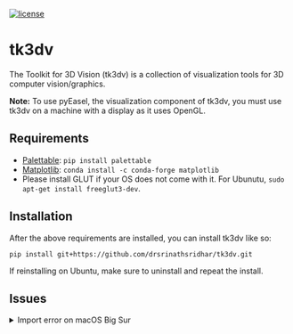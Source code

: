 [![license](https://img.shields.io/github/license/mashape/apistatus.svg)](https://github.com/drsrinathsridhar/tk3dv/blob/master/LICENSE)

# tk3dv
The Toolkit for 3D Vision (tk3dv) is a collection of visualization tools for 3D computer vision/graphics. 

**Note:** To use pyEasel, the visualization component of tk3dv, you must use tk3dv on a machine with a display as it uses OpenGL.

## Requirements

- [Palettable][2]: `pip install palettable`
- [Matplotlib][4]: `conda install -c conda-forge matplotlib`
- Please install GLUT if your OS does not come with it. For Ubunutu, `sudo apt-get install freeglut3-dev`.


## Installation

After the above requirements are installed, you can install tk3dv like so:

`pip install git+https://github.com/drsrinathsridhar/tk3dv.git`

If reinstalling on Ubuntu, make sure to uninstall and repeat the install.


[1]: https://github.com/anderskm/gputil
[2]: https://jiffyclub.github.io/palettable/
[3]: https://pytorch.org/
[4]: https://matplotlib.org/stable/users/installing.html

## Issues

<details><summary>Import error on macOS Big Sur </summary>
<p>

Please find the solution in [this issue](https://github.com/drsrinathsridhar/tk3dv/issues/4).

</p>
</details>
